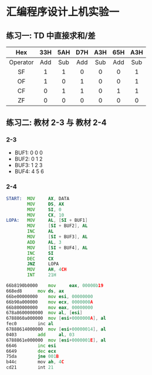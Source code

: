 # 汇编程序设计上机实验一

## 练习一: TD 中直接求和/差

|Hex|33H|5AH|D7H|A3H|65H|A3H|
|:-----:|:-----:|:------:|:-----:|:------:|:-----:|:------:|
|Operator|Add|Sub|Add|Sub|Add|Sub|
|SF|1|1|0|0|0|1|
|OF|1|0|1|0|0|1|
|CF|0|1|1|0|1|1|
|ZF|0|0|0|0|0|0|

## 练习二: 教材 2-3 与 教材 2-4

### 2-3

-   BUF1: 0 0 0
-   BUF2: 0 1 2
-   BUF3: 1 2 3
-   BUF4: 4 5 6

### 2-4

```asm
START:  MOV     AX, DATA
        MOV     DS, AX
        MOV     SI, 0
        MOV     CX, 10
LOPA:   MOV     AL, [SI + BUF1]
        MOV     [SI + BUF2], AL
        INC     AL
        MOV     [SI + BUF3], AL
        ADD     AL, 3
        MOV     [SI + BUF4], AL
        INC     SI
        DEC     CX
        JNZ     LOPA
        MOV     AH, 4CH
        INT     21H
```   

```asm
66b8190b0000	mov     eax, 00000b19
668ed8		mov	ds, ax
66be00000000	mov	esi, 00000000
66b90a000000	mov	ecx, 0000000A
66b800000000	mov	eax, 00000000 
678a8600000000	mov	al, [esi]
6788860a000000	mov	[esi+0000000A], al
fec0		inc	al
67888614000000	mov	[esi+00000014], al
0403		add 	al, 03
6788861e000000	mov	[esi+0000001E],	al
6646		inc	esi
6649		dec	ecx
75da		jne	001B
b44c		mov	ah, 4C
cd21		int	21
```
